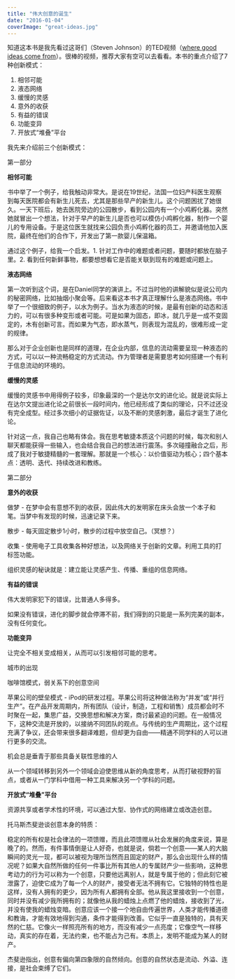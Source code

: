 ```yaml
---
title: "伟大创意的诞生"
date: "2016-01-04"
coverImage: "great-ideas.jpg"
---
```


知道这本书是我先看过这哥们（Steven Johnson）的TED视频（[where good ideas come from](http://open.163.com/movie/2010/9/9/I/M77RM5PCH_M78B2899I.html)）。很棒的视频，推荐大家有空可以去看看。本书的重点介绍了7种创新模式：

1. 相邻可能
2. 液态网络
3. 缓慢的灵感
4. 意外的收获
5. 有益的错误
6. 功能变异
7. 开放式“堆叠”平台

我先来介绍前三个创新模式：

第一部分

**相邻可能**

书中举了一个例子，给我触动非常大。是说在19世纪，法国一位妇产科医生观察到每天医院都会有新生儿死去，尤其是那些早产的新生儿。这个问题困扰了她很久。一天下班后，她去医院旁边的公园散步，看到公园内有一个小鸡孵化器。突然她就冒出一个想法，针对于早产的新生儿是否也可以模仿小鸡孵化器，制作一个婴儿的专用设备。于是这位医生就找来公园负责小鸡孵化器的员工，并邀请他加入医院，最终在他们的合作下，开发出了第一款婴儿保温箱。

通过这个例子，给我一个启发。1. 针对工作中的难题或者问题，要随时都放在脑子里。2. 看到任何新鲜事物，都要想想看它是否能关联到现有的难题或问题上。

**液态网络**

第一次听到这个词，是在Daniel同学的演讲上。不过当时他的讲解貌似是说公司内的秘密网络，比如抽烟小聚会等。后来看这本书才真正理解什么是液态网络。书中举了一个很细致的例子，以水为例子。当水为液态的时候，是最有创新的动态和活力的，可以有很多种变形或者可能。可是如果为固态，即冰，就几乎是一成不变固定的，木有创新可言。而如果为气态，即水蒸气，则表现为混乱的，很难形成一定的规律。

那么对于企业创新也是同样的道理，在企业内部，信息的流动需要呈现一种液态的方式，可以以一种流畅稳定的方式流动。作为管理者是需要思考如何搭建一个有利于信息流动的环境的。

**缓慢的灵感**

缓慢的灵感书中用得例子较多，印象最深的一个是达尔文的进化论。就是说实际上在达尔文提出进化论之前很长一段时间内，他已经形成了类似的理论，只不过还没有完全成型。经过多次细小的证据佐证，以及不断的灵感刺激，最后才诞生了进化论。

针对这一点，我自己也略有体会。我在思考敏捷本质这个问题的时候，每次和别人聊天都能获得一些输入，也会结合我自己的想法进行震荡。多次碰撞融合之后，形成了我对于敏捷精髓的一套理解。那就是一个核心：以价值驱动为核心；四个基本点：透明、迭代、持续改进和教练。

第二部分

**意外的收获**

做梦 - 在梦中会有意想不到的收获，因此伟大的发明家在床头会放一个本子和笔。当梦中有发现的时候，迅速记录下来。

散步 - 每天固定散步1小时，散步的过程中放空自己。（冥想？）

收集 - 使用电子工具收集各种好想法，以及网络关于创新的文章。利用工具的打标签功能。

组织灵感的秘诀就是：建立能让灵感产生、传播、重组的信息网络。

**有益的错误**

伟大发明家犯下的错误，比普通人多得多。

如果没有错误，进化的脚步就会停滞不前，我们得到的只能是一系列完美的副本，没有任何变化。

**功能变异**

让完全不相关变成相关，从而可以引发相邻可能的思考。

城市的出现

咖啡馆模式，弱关系下的创意空间

苹果公司的壁垒模式 - iPod的研发过程。苹果公司将这种做法称为“并发”或“并行生产”。在产品开发周期内，所有团队（设计，制造，工程和销售）成员都会时不时聚在一起，集思广益，交换思想和解决方案，商讨最紧迫的问题。在一般情况下，这种交流是开放的，以接纳不同团队的观点。与传统的生产周期比，这个过程充满了争议，还会带来很多翻译难题，但却更为自由——精通不同学科的人可以进行更多的交流。

机会总是垂青于那些具备关联性思维的人

从一个领域转移到另外一个领域会迫使思维从新的角度思考，从而打破视野的盲点，或者从一门学科中借用一种工具来解决另一个学科的问题。

**开放式“堆叠”平台**

资源共享或者学术性的环境，可以通过大型、协作式的网络建立或改造创意。

托马斯杰斐逊谈创意本身的特质：

稳定的所有权是社会律法的一项馈赠，而且此项馈赠从社会发展的角度来说，算是晚了的。然而，有件事情倒是让人好奇，也就是说，倘若一个创意——某人的大脑瞬间的灵光一现，都可以被视为理所当然而且固定的财产，那么会出现什么样的情况呢？如果大自然所做的任何一件事比所有其他人的专属财产少一些影响，这种思考动力的行为可以称为一个创意，只要他远离别人，就是专属于他的；但此刻它被泄露了，迫使它成为了每一个人的财产，接受者无法不拥有它。它独特的特性也是这样，没有人拥有的更少，因为所有人都拥有全部。他从我这里接收到一个创意，同时并没有减少我所拥有的；就像他从我的蜡烛上点燃了他的蜡烛，接收到了光，并没有使我的蜡烛变暗。创意应该一个接一个地自由传遍世界，人类才能传播道德和教诲，才能有效地得到沟通，条件才能得到改善。它似乎一直是独特的，具有天然的仁慈。它像火一样照亮所有的地方，而没有减少一点亮度；它像空气一样移动，真实的存在着，无法约束，也不能占为己有。本质上，发明不能成为某人的财产。

杰斐逊指出，创意有偏向第四象限的自然倾向。创意的自然状态是流动、外溢、连接，是社会束缚了它们。

